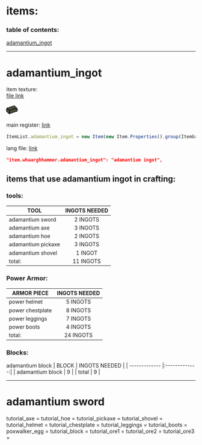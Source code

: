 # items: 	

### table of contents:
[adamantium_ingot](https://github.com/SmakrypAB/WhaarghHammer-1.14.4/blob/unfinnished-code/items.md#adamantium_ingot)
___
# adamantium_ingot 

item texture:  
[file link](https://github.com/SmakrypAB/WhaarghHammer-1.14.4/blob/41874cc925adf76cfffc23f0f1af09dd814beb78/src/main/java/smakrypsletaren/whaarghhammer/lists/ItemList.java#L7)


<img src="https://github.com/SmakrypAB/WhaarghHammer-1.14.4/blob/master/src/main/resources/assets/whaarghhammer/textures/item/adamantium_ingot.png" alt="adamantium ingot" height="30" width="30"/>

main register: [link](https://github.com/SmakrypAB/WhaarghHammer-1.14.4/blob/41874cc925adf76cfffc23f0f1af09dd814beb78/src/main/java/smakrypsletaren/whaarghhammer/WhaarghHammer.java#L85)
```js
ItemList.adamantium_ingot = new Item(new Item.Properties().group(ItemGroup.MISC)).setRegistryName(location("adamantium_ingot")),
```
lang file: [link](https://github.com/SmakrypAB/WhaarghHammer-1.14.4/blob/41874cc925adf76cfffc23f0f1af09dd814beb78/src/main/resources/assets/whaarghhammer/lang/en_us.json#L2)
```json
"item.whaarghhammer.adamantium_ingot": "adamantium ingot",
```
## items that use adamantium ingot in crafting:
### tools: 
|  TOOL | INGOTS NEEDED |
| ------------- |:-------------:|
| adamantium sword | 2 INGOTS |
| adamantium axe | 3 INGOTS |
| adamantium hoe | 2 INGOTS |
| adamantium pickaxe | 3 INGOTS |
| adamantium shovel | 1 INGOT |
| total: | 11 INGOTS |
### Power Armor:
| ARMOR PIECE | INGOTS NEEDED |
| ------------- |:-------------:|
| power helmet | 5 INGOTS |
| power chestplate | 8 INGOTS | 
| power leggings | 7 INGOTS  |
| power boots | 4 INGOTS |
| total: | 24 INGOTS |
### Blocks:

adamantium block
|  BLOCK | INGOTS NEEDED |
| ------------- |:-------------:|
| adamantium block | 9 |
| total | 9 |
___
# adamantium sword



tutorial_axe = 
tutorial_hoe = 
tutorial_pickaxe = 
tutorial_shovel = 
tutorial_helmet = 
tutorial_chestplate = 
tutorial_leggings = 
tutorial_boots	=
poxwalker_egg	= 
tutorial_block =
tutorial_ore1 = 
tutorial_ore2 = 
tutorial_ore3 = 
